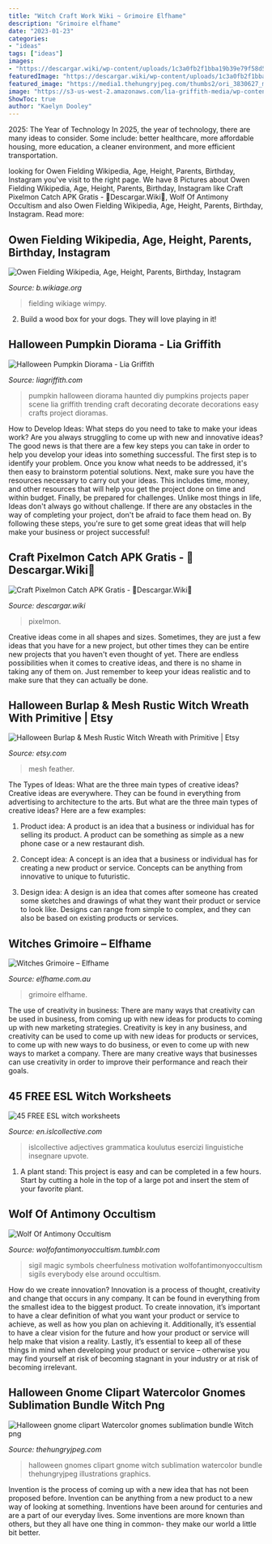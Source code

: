 ```yaml
---
title: "Witch Craft Work Wiki ~ Grimoire Elfhame"
description: "Grimoire elfhame"
date: "2023-01-23"
categories:
- "ideas"
tags: ["ideas"]
images:
- "https://descargar.wiki/wp-content/uploads/1c3a0fb2f1bba19b39e79f58d5191c51_screen.png"
featuredImage: "https://descargar.wiki/wp-content/uploads/1c3a0fb2f1bba19b39e79f58d5191c51_screen.png"
featured_image: "https://media1.thehungryjpeg.com/thumbs2/ori_3830627_mmj2xq001ezs9kof7jvychlrqlsqb05ka59vpm4y_halloween-gnome-clipart-watercolor-gnomes-sublimation-bundle-witch-png.jpg"
image: "https://s3-us-west-2.amazonaws.com/lia-griffith-media/wp-content/uploads/2015/09/Pumpkin_DioramaTN.jpg"
ShowToc: true
author: "Kaelyn Dooley"
---
```



2025: The Year of Technology
In 2025, the year of technology, there are many ideas to consider. Some include: better healthcare, more affordable housing, more education, a cleaner environment, and more efficient transportation.

	

		
looking for Owen Fielding Wikipedia, Age, Height, Parents, Birthday, Instagram you've visit to the right page. We have 8 Pictures about Owen Fielding Wikipedia, Age, Height, Parents, Birthday, Instagram like Craft Pixelmon Catch APK Gratis - 🥇Descargar.Wiki🥇, Wolf Of Antimony Occultism and also Owen Fielding Wikipedia, Age, Height, Parents, Birthday, Instagram. Read more:
		
    
## Owen Fielding Wikipedia, Age, Height, Parents, Birthday, Instagram

<img loading=lazy src="https://www.b.wikiage.org/wp-content/uploads/2020/10/_Owen-Fielding-Wikipedia-Age-Height-Parents-Birthday-Instagram.jpg" onerror="this.onerror=null;this.src='https://tse4.mm.bing.net/th?id=OIP.wBST1ql4RvNbtmNsdF_igAHaOG&amp;pid=15.1';" alt="Owen Fielding Wikipedia, Age, Height, Parents, Birthday, Instagram">

_Source: b.wikiage.org_

>fielding wikiage wimpy. 

	

2. Build a wood box for your dogs. They will love playing in it!

    
## Halloween Pumpkin Diorama - Lia Griffith

<img loading=lazy src="https://s3-us-west-2.amazonaws.com/lia-griffith-media/wp-content/uploads/2015/09/Pumpkin_DioramaTN.jpg" onerror="this.onerror=null;this.src='https://tse1.mm.bing.net/th?id=OIP._8Y6XxElfsBm9c021A2uWwHaHa&amp;pid=15.1';" alt="Halloween Pumpkin Diorama - Lia Griffith">

_Source: liagriffith.com_

>pumpkin halloween diorama haunted diy pumpkins projects paper scene lia griffith trending craft decorating decorate decorations easy crafts project dioramas. 

	

How to Develop Ideas: What steps do you need to take to make your ideas work?
Are you always struggling to come up with new and innovative ideas? The good news is that there are a few key steps you can take in order to help you develop your ideas into something successful. The first step is to identify your problem. Once you know what needs to be addressed, it's then easy to brainstorm potential solutions. Next, make sure you have the resources necessary to carry out your ideas. This includes time, money, and other resources that will help you get the project done on time and within budget. Finally, be prepared for challenges. Unlike most things in life, Ideas don't always go without challenge. If there are any obstacles in the way of completing your project, don't be afraid to face them head on. By following these steps, you're sure to get some great ideas that will help make your business or project successful!

    
## Craft Pixelmon Catch APK Gratis - 🥇Descargar.Wiki🥇

<img loading=lazy src="https://descargar.wiki/wp-content/uploads/1c3a0fb2f1bba19b39e79f58d5191c51_screen.png" onerror="this.onerror=null;this.src='https://tse3.mm.bing.net/th?id=OIP.HDoPsvG7oZs5559Y1RkcUQHaEo&amp;pid=15.1';" alt="Craft Pixelmon Catch APK Gratis - 🥇Descargar.Wiki🥇">

_Source: descargar.wiki_

>pixelmon. 

	

Creative ideas come in all shapes and sizes. Sometimes, they are just a few ideas that you have for a new project, but other times they can be entire new projects that you haven't even thought of yet. There are endless possibilities when it comes to creative ideas, and there is no shame in taking any of them on. Just remember to keep your ideas realistic and to make sure that they can actually be done.

    
## Halloween Burlap &amp; Mesh Rustic Witch Wreath With Primitive | Etsy

<img loading=lazy src="https://i.etsystatic.com/8995289/r/il/b4f06b/1067337121/il_794xN.1067337121_rssj.jpg" onerror="this.onerror=null;this.src='https://tse3.mm.bing.net/th?id=OIP.Y4lI-At8XFgEO3h9MsRY4QHaLd&amp;pid=15.1';" alt="Halloween Burlap &amp; Mesh Rustic Witch Wreath with Primitive | Etsy">

_Source: etsy.com_

>mesh feather. 

	

The Types of Ideas: What are the three main types of creative ideas?
Creative ideas are everywhere. They can be found in everything from advertising to architecture to the arts. But what are the three main types of creative ideas? Here are a few examples:
1. Product idea: A product is an idea that a business or individual has for selling its product. A product can be something as simple as a new phone case or a new restaurant dish.

2. Concept idea: A concept is an idea that a business or individual has for creating a new product or service. Concepts can be anything from innovative to unique to futuristic.

3. Design idea: A design is an idea that comes after someone has created some sketches and drawings of what they want their product or service to look like. Designs can range from simple to complex, and they can also be based on existing products or services.

    
## Witches Grimoire – Elfhame

<img loading=lazy src="https://cdn.shopify.com/s/files/1/1253/4243/products/003_2_98b06a95-f7d4-488e-a3c9-c64120d8c1b0.JPG?v=1569148873" onerror="this.onerror=null;this.src='https://tse4.mm.bing.net/th?id=OIP.GmmWS6KCFyUNQKVM7JB03AHaFr&amp;pid=15.1';" alt="Witches Grimoire – Elfhame">

_Source: elfhame.com.au_

>grimoire elfhame. 

	

The use of creativity in business: There are many ways that creativity can be used in business, from coming up with new ideas for products to coming up with new marketing strategies.
Creativity is key in any business, and creativity can be used to come up with new ideas for products or services, to come up with new ways to do business, or even to come up with new ways to market a company. There are many creative ways that businesses can use creativity in order to improve their performance and reach their goals.

    
## 45 FREE ESL Witch Worksheets

<img loading=lazy src="http://en.islcollective.com/wuploads/preview_new/big_islcollective_worksheets_preintermediate_a2_adults_students_with_special_educational_needs_learning_difficulties_eg_dys_1472421661580c90b0d52e37_47869566_1.jpg" onerror="this.onerror=null;this.src='https://tse4.mm.bing.net/th?id=OIP.lYm-edCuH3KL9g1cbfYJbgHaKe&amp;pid=15.1';" alt="45 FREE ESL witch worksheets">

_Source: en.islcollective.com_

>islcollective adjectives grammatica koulutus esercizi linguistiche insegnare upvote. 

	

1. A plant stand: This project is easy and can be completed in a few hours. Start by cutting a hole in the top of a large pot and insert the stem of your favorite plant.

    
## Wolf Of Antimony Occultism

<img loading=lazy src="https://66.media.tumblr.com/0b1b056abe1974632ede1dcf5a51112b/tumblr_ohsbjiqXcK1vrlgz6o1_1280.png" onerror="this.onerror=null;this.src='https://tse3.mm.bing.net/th?id=OIP.zx4sVFS9LULdwRP_mNBpugHaNK&amp;pid=15.1';" alt="Wolf Of Antimony Occultism">

_Source: wolfofantimonyoccultism.tumblr.com_

>sigil magic symbols cheerfulness motivation wolfofantimonyoccultism sigils everybody else around occultism. 

	

How do we create innovation?
Innovation is a process of thought, creativity and change that occurs in any company. It can be found in everything from the smallest idea to the biggest product. To create innovation, it’s important to have a clear definition of what you want your product or service to achieve, as well as how you plan on achieving it. Additionally, it’s essential to have a clear vision for the future and how your product or service will help make that vision a reality. Lastly, it’s essential to keep all of these things in mind when developing your product or service – otherwise you may find yourself at risk of becoming stagnant in your industry or at risk of becoming irrelevant.

    
## Halloween Gnome Clipart Watercolor Gnomes Sublimation Bundle Witch Png

<img loading=lazy src="https://media1.thehungryjpeg.com/thumbs2/ori_3830627_mmj2xq001ezs9kof7jvychlrqlsqb05ka59vpm4y_halloween-gnome-clipart-watercolor-gnomes-sublimation-bundle-witch-png.jpg" onerror="this.onerror=null;this.src='https://tse3.mm.bing.net/th?id=OIP.kQhmPh4KjNeD5ZWL8FI4CwHaLH&amp;pid=15.1';" alt="Halloween gnome clipart Watercolor gnomes sublimation bundle Witch png">

_Source: thehungryjpeg.com_

>halloween gnomes clipart gnome witch sublimation watercolor bundle thehungryjpeg illustrations graphics. 

	

Invention is the process of coming up with a new idea that has not been proposed before. Invention can be anything from a new product to a new way of looking at something. Inventions have been around for centuries and are a part of our everyday lives. Some inventions are more known than others, but they all have one thing in common- they make our world a little bit better.

